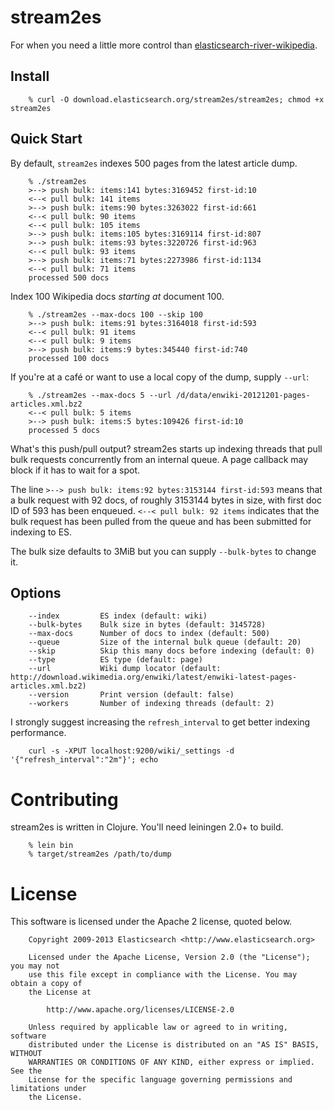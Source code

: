 # stream2es

For when you need a little more control than
[elasticsearch-river-wikipedia](https://github.com/elasticsearch/elasticsearch-river-wikipedia).

## Install

        % curl -O download.elasticsearch.org/stream2es/stream2es; chmod +x stream2es

## Quick Start

By default, `stream2es` indexes 500 pages from the latest article dump.

        % ./stream2es
        >--> push bulk: items:141 bytes:3169452 first-id:10
        <--< pull bulk: 141 items
        >--> push bulk: items:90 bytes:3263022 first-id:661
        <--< pull bulk: 90 items
        <--< pull bulk: 105 items
        >--> push bulk: items:105 bytes:3169114 first-id:807
        >--> push bulk: items:93 bytes:3220726 first-id:963
        <--< pull bulk: 93 items
        >--> push bulk: items:71 bytes:2273986 first-id:1134
        <--< pull bulk: 71 items
        processed 500 docs

Index 100 Wikipedia docs *starting at* document 100.

        % ./stream2es --max-docs 100 --skip 100
        >--> push bulk: items:91 bytes:3164018 first-id:593
        <--< pull bulk: 91 items
        <--< pull bulk: 9 items
        >--> push bulk: items:9 bytes:345440 first-id:740
        processed 100 docs

If you're at a café or want to use a local copy of the dump, supply `--url`:

        % ./stream2es --max-docs 5 --url /d/data/enwiki-20121201-pages-articles.xml.bz2
        <--< pull bulk: 5 items
        >--> push bulk: items:5 bytes:109426 first-id:10
        processed 5 docs

What's this push/pull output?  stream2es starts up indexing threads that
pull bulk requests concurrently from an internal queue.  A page
callback may block if it has to wait for a spot.

The line `>--> push bulk: items:92 bytes:3153144 first-id:593` means
that a bulk request with 92 docs, of roughly 3153144 bytes in size,
with first doc ID of 593 has been enqueued.  `<--< pull bulk: 92 items`
indicates that the bulk request has been pulled from the queue
and has been submitted for indexing to ES.

The bulk size defaults to 3MiB but you can supply `--bulk-bytes` to
change it.

## Options

        --index         ES index (default: wiki)
        --bulk-bytes    Bulk size in bytes (default: 3145728)
        --max-docs      Number of docs to index (default: 500)
        --queue         Size of the internal bulk queue (default: 20)
        --skip          Skip this many docs before indexing (default: 0)
        --type          ES type (default: page)
        --url           Wiki dump locator (default: http://download.wikimedia.org/enwiki/latest/enwiki-latest-pages-articles.xml.bz2)
        --version       Print version (default: false)
        --workers       Number of indexing threads (default: 2)

I strongly suggest increasing the `refresh_interval` to get better
indexing performance.

        curl -s -XPUT localhost:9200/wiki/_settings -d '{"refresh_interval":"2m"}'; echo


# Contributing

stream2es is written in Clojure.  You'll need leiningen 2.0+ to build.

        % lein bin
        % target/stream2es /path/to/dump

# License

This software is licensed under the Apache 2 license, quoted below.

        Copyright 2009-2013 Elasticsearch <http://www.elasticsearch.org>

        Licensed under the Apache License, Version 2.0 (the "License"); you may not
        use this file except in compliance with the License. You may obtain a copy of
        the License at

            http://www.apache.org/licenses/LICENSE-2.0

        Unless required by applicable law or agreed to in writing, software
        distributed under the License is distributed on an "AS IS" BASIS, WITHOUT
        WARRANTIES OR CONDITIONS OF ANY KIND, either express or implied. See the
        License for the specific language governing permissions and limitations under
        the License.
